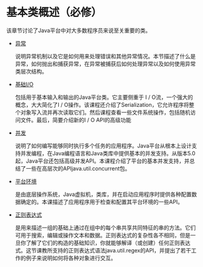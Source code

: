# 基本类概述（必修）

该章节讨论了Java平台中对大多数程序员来说至关重要的类。

* [异常](/content/essential/exceptions/README.md)
    
    说明异常机制以及它是如何用来处理错误和其他异常情况。本节描述了什么是异常，如何抛出和捕获异常，在异常被捕获后如何处理异常以及如何使用异常类层次结构。
* [基础I/O](/content/essential/io/README.md)

    包括用于基本输入和输出的Java平台类。它主要侧重于 I / O流，一个强大的概念，大大简化了I / O操作。该课程还介绍了Serialization，它允许程序将整个对象写入流并再次读取它们。然后课程查看一些文件系统操作，包括随机访问文件。最后，简要介绍新的I / O API的高级功能
* [并发](/content/essential/concurrency/README.md)

    说明了如何编写能够同时执行多个任务的应用程序。Java平台从根本上设计支持并发编程，在Java编程语言和Java类库中提供基本的并发支持。从版本5.0起，Java平台还包括高级并发API。本课程介绍了平台的基本并发支持，并总结了一些在高层次的APIjava.util.concurrent包。
* [平台环境](/content/essential/environment/README.md)
    
    是由底层操作系统，Java虚拟机，类库，并在启动应用程序时提供各种配置数据确定的。本课描述了应用程序用于检查和配置其平台环境的一些API。
* [正则表达式](/content/essential/regex/README.md)

    是用来描述一组的基础上通过在组中的每个串共享共同特征的串的方法。它们可用于搜索，编辑或操作文本和数据。正则表达式的复杂性各不相同，但是一旦你了解了它们的构造的基础知识，你就能够解译（或创建）任何正则表达式。这节课教所支持的正则表达式语法java.util.regex的API，并提出了若干工作的例子来说明如何将各种对象进行交互。